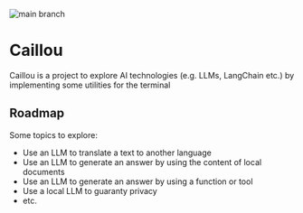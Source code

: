 ![main branch](https://github.com/sdudoit/caillou/actions/workflows/main.yml/badge.svg?)

# Caillou

Caillou is a project to explore AI technologies (e.g. LLMs, LangChain etc.) by implementing some utilities for the terminal

## Roadmap

Some topics to explore:

* Use an LLM to translate a text to another language
* Use an LLM to generate an answer by using the content of local documents 
* Use an LLM to generate an answer by using a function or tool
* Use a local LLM to guaranty privacy
* etc.

